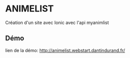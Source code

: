 # ANIMELIST

Création d'un site avec Ionic avec l'api myanimlist

## Démo

lien de la démo: http://animelist.webstart.dantindurand.fr/

